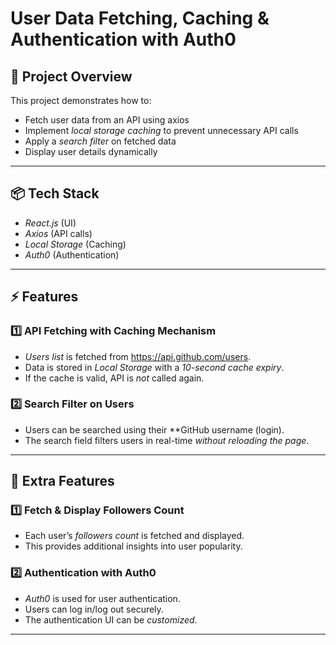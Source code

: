 # User Data Fetching, Caching & Authentication with Auth0

## 🚀 Project Overview
This project demonstrates how to:
- Fetch user data from an API using axios
- Implement *local storage caching* to prevent unnecessary API calls
- Apply a *search filter* on fetched data
- Display user details dynamically

---

## 📦 Tech Stack
- *React.js* (UI)
- *Axios* (API calls)
- *Local Storage* (Caching)
- *Auth0* (Authentication)

---

## ⚡ Features

### 1️⃣ API Fetching with Caching Mechanism
- *Users list* is fetched from https://api.github.com/users.
- Data is stored in *Local Storage* with a *10-second cache expiry*.
- If the cache is valid, API is *not* called again.

### 2️⃣ Search Filter on Users
- Users can be searched using their **GitHub username (login).
- The search field filters users in real-time *without reloading the page*.

---

## 🎯 Extra Features

### 1️⃣ Fetch & Display Followers Count
- Each user’s *followers count* is fetched and displayed.
- This provides additional insights into user popularity.

### 2️⃣ Authentication with Auth0
- *Auth0* is used for user authentication.
- Users can log in/log out securely.
- The authentication UI can be *customized*.

---